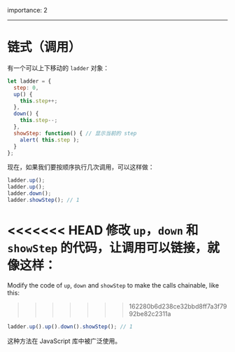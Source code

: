 importance: 2

---

# 链式（调用）

有一个可以上下移动的 `ladder` 对象：

```js
let ladder = {
  step: 0,
  up() { 
    this.step++;
  },
  down() { 
    this.step--;
  },
  showStep: function() { // 显示当前的 step
    alert( this.step );
  }
};
```

现在，如果我们要按顺序执行几次调用，可以这样做：

```js
ladder.up();
ladder.up();
ladder.down();
ladder.showStep(); // 1
```

<<<<<<< HEAD
修改 `up`，`down` 和 `showStep` 的代码，让调用可以链接，就像这样：
=======
Modify the code of `up`, `down` and `showStep` to make the calls chainable, like this:
>>>>>>> 162280b6d238ce32bbd8ff7a3f7992be82c2311a

```js
ladder.up().up().down().showStep(); // 1
```

这种方法在 JavaScript 库中被广泛使用。
